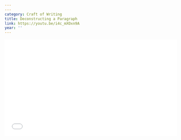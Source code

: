 ```yaml
---
---
category: Craft of Writing
title: Deconstructing a Paragraph
link: https://youtu.be/i4c_mXOxn9A
year: ''
---
```

<iframe width="560" height="315" src="{{ page.link }}" frameborder="0" allowfullscreen></iframe>
